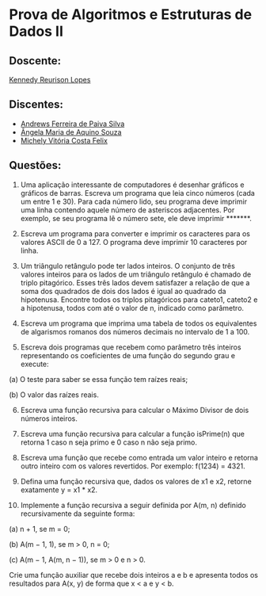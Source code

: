 # Prova de Algoritmos e Estruturas de Dados II

## Doscente:
[Kennedy Reurison Lopes](https://github.com/kennedyufersa)

## Discentes:
- [Andrews Ferreira de Paiva Silva](https://github.com/TheFonci)
- [Ângela Maria de Aquino Souza](https://github.com/angellusj)
- [Michely Vitória Costa Felix](https://github.com/MichelyFelix)

## Questões:
1)  Uma aplicação interessante de computadores é desenhar gráficos e gráficos de barras. Escreva um
programa que leia cinco números (cada um entre 1 e 30). Para cada número lido, seu programa
deve imprimir uma linha contendo aquele número de asteriscos adjacentes. Por exemplo, se seu
programa lê o número sete, ele deve imprimir *******.

2)  Escreva um programa para converter e imprimir os caracteres para os valores ASCII de 0 a 127. O programa deve imprimir 10 caracteres por linha.

3)  Um triângulo retângulo pode ter lados inteiros. O conjunto de três valores inteiros para os lados de um triângulo retângulo é chamado de triplo pitagórico. Esses três lados devem satisfazer a relação de que a soma dos quadrados de dois dos lados é igual ao quadrado da hipotenusa. Encontre todos os triplos pitagóricos para cateto1, cateto2 e a hipotenusa, todos com até o valor de n, indicado como parâmetro.

4)  Escreva um programa que imprima uma tabela de todos os equivalentes de algarismos romanos dos números decimais no intervalo de 1 a 100.

5)  Escreva dois programas que recebem como parâmetro três inteiros representando os coeficientes de uma função do segundo grau e execute:
   
(a) O teste para saber se essa função tem raízes reais; 

(b) O valor das raízes reais.

6)  Escreva uma função recursiva para calcular o Máximo Divisor de dois números inteiros.

7)  Escreva uma função recursiva para calcular a função isPrime(n) que retorna 1 caso n seja primo e 0 caso n não seja primo.

8)  Escreva uma função que recebe como entrada um valor inteiro e retorna outro inteiro com os valores revertidos. Por exemplo: f(1234) = 4321.

9)  Defina uma função recursiva que, dados os valores de x1 e x2, retorne exatamente y = x1 * x2.

10)  Implemente a função recursiva a seguir definida por A(m, n) definido recursivamente da seguinte forma:
    
(a) n + 1, se m = 0; 

(b) A(m − 1, 1), se m > 0, n = 0; 

(c) A(m − 1, A(m, n − 1)), se m > 0 e n > 0. 

Crie uma função auxiliar que recebe dois inteiros a e b e apresenta todos os resultados para A(x, y) de forma que x < a e y < b.
  
